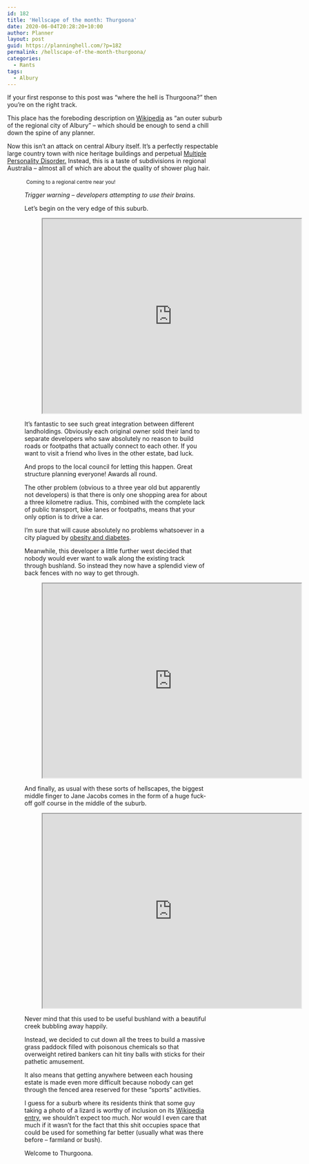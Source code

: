 ```yaml
---
id: 182
title: 'Hellscape of the month: Thurgoona'
date: 2020-06-04T20:28:20+10:00
author: Planner
layout: post
guid: https://planninghell.com/?p=182
permalink: /hellscape-of-the-month-thurgoona/
categories:
  - Rants
tags:
  - Albury
---
```

If your first response to this post was &#8220;where the hell is Thurgoona?&#8221; then you&#8217;re on the right track.

This place has the foreboding description on <a rel="noreferrer noopener" href="https://en.wikipedia.org/wiki/Thurgoona,_New_South_Wales" target="_blank">Wikipedia</a> as &#8220;an outer suburb of the regional city of Albury&#8221; &#8211; which should be enough to send a chill down the spine of any planner.

Now this isn&#8217;t an attack on central Albury itself. It&#8217;s a perfectly respectable large country town with nice heritage buildings and perpetual <a rel="noreferrer noopener" href="https://en.wikipedia.org/wiki/Wodonga" target="_blank">Multiple Personality Disorder.</a> Instead, this is a taste of subdivisions in regional Australia &#8211; almost all of which are about the quality of shower plug hair.<figure class="wp-block-image size-large">

<img src="https://i2.wp.com/planninghell.com/wp-content/uploads/2020/06/dumpsterfire-1.jpg?w=580&#038;ssl=1" alt="" class="wp-image-183" srcset="https://i2.wp.com/planninghell.com/wp-content/uploads/2020/06/dumpsterfire-1.jpg?w=1000&ssl=1 1000w, https://i2.wp.com/planninghell.com/wp-content/uploads/2020/06/dumpsterfire-1.jpg?resize=300%2C165&ssl=1 300w, https://i2.wp.com/planninghell.com/wp-content/uploads/2020/06/dumpsterfire-1.jpg?resize=768%2C422&ssl=1 768w" sizes="(max-width: 580px) 100vw, 580px" data-recalc-dims="1" /> <small>Coming to a regional centre near you!</small> 

_Trigger warning &#8211; developers attempting to use their brains._

Let&#8217;s begin on the very edge of this suburb.

<p><figure><iframe src="https://www.google.com/maps/embed?pb=!1m14!1m12!1m3!1d2785.9456991946668!2d147.0176378857179!3d-36.04802978883868!2m3!1f0!2f0!3f0!3m2!1i1024!2i768!4f13.1!5e1!3m2!1sen!2sau!4v1591265130413!5m2!1sen!2sau" allowfullscreen="" width="600" height="450"></iframe></figure></p>

It&#8217;s fantastic to see such great integration between different landholdings. Obviously each original owner sold their land to separate developers who saw absolutely no reason to build roads or footpaths that actually connect to each other. If you want to visit a friend who lives in the other estate, bad luck.

And props to the local council for letting this happen. Great structure planning everyone! Awards all round.

The other problem (obvious to a three year old but apparently not developers) is that there is only one shopping area for about a three kilometre radius. This, combined with the complete lack of public transport, bike lanes or footpaths, means that your only option is to drive a car.

I&#8217;m sure that will cause absolutely no problems whatsoever in a city plagued by <a href="https://www.bordermail.com.au/story/6432323/seven-in-10-border-residents-now-overweight-or-obese/" target="_blank" rel="noreferrer noopener">obesity and diabetes</a>.

Meanwhile, this developer a little further west decided that nobody would ever want to walk along the existing track through bushland. So instead they now have a splendid view of back fences with no way to get through.

<figure><iframe src="https://www.google.com/maps/embed?pb=!1m14!1m12!1m3!1d984.9243312797064!2d146.9851961685071!3d-36.0525225191677!2m3!1f0!2f0!3f0!3m2!1i1024!2i768!4f13.1!5e1!3m2!1sen!2sau!4v1591265492752!5m2!1sen!2sau" allowfullscreen="" width="600" height="450"></iframe></figure>

And finally, as usual with these sorts of hellscapes, the biggest middle finger to Jane Jacobs comes in the form of a huge fuck-off golf course in the middle of the suburb.

<figure><iframe src="https://www.google.com/maps/embed?pb=!1m14!1m12!1m3!1d4685.294516347483!2d147.0016568296979!3d-36.0495248831298!2m3!1f0!2f0!3f0!3m2!1i1024!2i768!4f13.1!5e1!3m2!1sen!2sau!4v1591265658399!5m2!1sen!2sau" allowfullscreen="" width="600" height="450"></iframe></figure>

Never mind that this used to be useful bushland with a beautiful creek bubbling away happily. 

Instead, we decided to cut down all the trees to build a massive grass paddock filled with poisonous chemicals so that overweight retired bankers can hit tiny balls with sticks for their pathetic amusement.

It also means that getting anywhere between each housing estate is made even more difficult because nobody can get through the fenced area reserved for these &#8220;sports&#8221; activities.

I guess for a suburb where its residents think that some guy taking a photo of a lizard is worthy of inclusion on its <a rel="noreferrer noopener" href="https://en.wikipedia.org/wiki/Thurgoona,_New_South_Wales" target="_blank">Wikipedia entry</a>, we shouldn&#8217;t expect too much. Nor would I even care that much if it wasn&#8217;t for the fact that this shit occupies space that could be used for something far better (usually what was there before &#8211; farmland or bush).

Welcome to Thurgoona.
